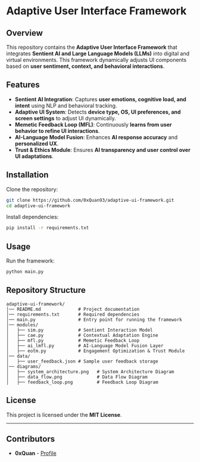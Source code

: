 # Adaptive User Interface Framework

## Overview

This repository contains the **Adaptive User Interface Framework** that integrates **Sentient AI and Large Language Models (LLMs)** into digital and virtual environments. This framework dynamically adjusts UI components based on **user sentiment, context, and behavioral interactions**.

## Features
- **Sentient AI Integration**: Captures **user emotions, cognitive load, and intent** using NLP and behavioral tracking.
- **Adaptive UI System**: Detects **device type, OS, UI preferences, and screen settings** to adjust UI dynamically.
- **Memetic Feedback Loop (MFL)**: Continuously **learns from user behavior to refine UI interactions**.
- **AI-Language Model Fusion**: Enhances **AI response accuracy** and **personalized UX**.
- **Trust & Ethics Module**: Ensures **AI transparency and user control over UI adaptations**.

## Installation

Clone the repository:

```bash
git clone https://github.com/0xQuan93/adaptive-ui-framework.git
cd adaptive-ui-framework
```

Install dependencies:

```bash
pip install -r requirements.txt
```

## Usage

Run the framework:

```bash
python main.py
```

## Repository Structure

```
adaptive-ui-framework/
│── README.md              # Project documentation
│── requirements.txt       # Required dependencies
│── main.py                # Entry point for running the framework
│── modules/
│   ├── sim.py             # Sentient Interaction Model
│   ├── cae.py             # Contextual Adaptation Engine
│   ├── mfl.py             # Memetic Feedback Loop
│   ├── ai_lmfl.py         # AI-Language Model Fusion Layer
│   ├── eotm.py            # Engagement Optimization & Trust Module
│── data/
│   ├── user_feedback.json # Sample user feedback storage
│── diagrams/
│   ├── system_architecture.png   # System Architecture Diagram
│   ├── data_flow.png             # Data Flow Diagram
│   ├── feedback_loop.png         # Feedback Loop Diagram
```

## License

This project is licensed under the **MIT License**.

---

## Contributors

- **0xQuan** - [Profile](https://github.com/0xQuan93)

